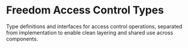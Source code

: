 # Freedom Access Control Types

Type definitions and interfaces for access control operations, separated from implementation to enable clean layering and shared use across components.
